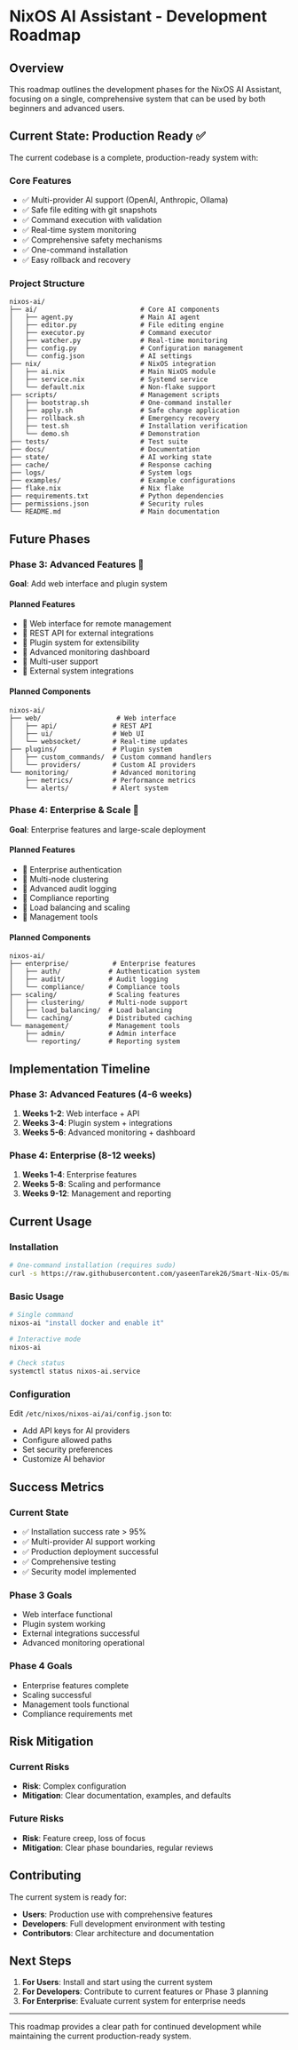 # NixOS AI Assistant - Development Roadmap

## Overview

This roadmap outlines the development phases for the NixOS AI Assistant, focusing on a single, comprehensive system that can be used by both beginners and advanced users.

## Current State: Production Ready ✅

The current codebase is a complete, production-ready system with:

### Core Features
- ✅ Multi-provider AI support (OpenAI, Anthropic, Ollama)
- ✅ Safe file editing with git snapshots
- ✅ Command execution with validation
- ✅ Real-time system monitoring
- ✅ Comprehensive safety mechanisms
- ✅ One-command installation
- ✅ Easy rollback and recovery

### Project Structure
```
nixos-ai/
├── ai/                          # Core AI components
│   ├── agent.py                 # Main AI agent
│   ├── editor.py                # File editing engine
│   ├── executor.py              # Command executor
│   ├── watcher.py               # Real-time monitoring
│   ├── config.py                # Configuration management
│   └── config.json              # AI settings
├── nix/                         # NixOS integration
│   ├── ai.nix                   # Main NixOS module
│   ├── service.nix              # Systemd service
│   └── default.nix              # Non-flake support
├── scripts/                     # Management scripts
│   ├── bootstrap.sh             # One-command installer
│   ├── apply.sh                 # Safe change application
│   ├── rollback.sh              # Emergency recovery
│   ├── test.sh                  # Installation verification
│   └── demo.sh                  # Demonstration
├── tests/                       # Test suite
├── docs/                        # Documentation
├── state/                       # AI working state
├── cache/                       # Response caching
├── logs/                        # System logs
├── examples/                    # Example configurations
├── flake.nix                    # Nix flake
├── requirements.txt             # Python dependencies
├── permissions.json             # Security rules
└── README.md                    # Main documentation
```

## Future Phases

### Phase 3: Advanced Features 🔮

**Goal**: Add web interface and plugin system

#### Planned Features
- 🔄 Web interface for remote management
- 🔄 REST API for external integrations
- 🔄 Plugin system for extensibility
- 🔄 Advanced monitoring dashboard
- 🔄 Multi-user support
- 🔄 External system integrations

#### Planned Components
```
nixos-ai/
├── web/                   # Web interface
│   ├── api/              # REST API
│   ├── ui/               # Web UI
│   └── websocket/        # Real-time updates
├── plugins/              # Plugin system
│   ├── custom_commands/  # Custom command handlers
│   └── providers/        # Custom AI providers
└── monitoring/           # Advanced monitoring
    ├── metrics/          # Performance metrics
    └── alerts/           # Alert system
```

### Phase 4: Enterprise & Scale 🏢

**Goal**: Enterprise features and large-scale deployment

#### Planned Features
- 🔄 Enterprise authentication
- 🔄 Multi-node clustering
- 🔄 Advanced audit logging
- 🔄 Compliance reporting
- 🔄 Load balancing and scaling
- 🔄 Management tools

#### Planned Components
```
nixos-ai/
├── enterprise/           # Enterprise features
│   ├── auth/            # Authentication system
│   ├── audit/           # Audit logging
│   └── compliance/      # Compliance tools
├── scaling/             # Scaling features
│   ├── clustering/      # Multi-node support
│   ├── load_balancing/  # Load balancing
│   └── caching/         # Distributed caching
└── management/          # Management tools
    ├── admin/           # Admin interface
    └── reporting/       # Reporting system
```

## Implementation Timeline

### Phase 3: Advanced Features (4-6 weeks)
1. **Weeks 1-2**: Web interface + API
2. **Weeks 3-4**: Plugin system + integrations
3. **Weeks 5-6**: Advanced monitoring + dashboard

### Phase 4: Enterprise (8-12 weeks)
1. **Weeks 1-4**: Enterprise features
2. **Weeks 5-8**: Scaling and performance
3. **Weeks 9-12**: Management and reporting

## Current Usage

### Installation
```bash
# One-command installation (requires sudo)
curl -s https://raw.githubusercontent.com/yaseenTarek26/Smart-Nix-OS/main/scripts/bootstrap.sh | sudo sh
```

### Basic Usage
```bash
# Single command
nixos-ai "install docker and enable it"

# Interactive mode
nixos-ai

# Check status
systemctl status nixos-ai.service
```

### Configuration
Edit `/etc/nixos/nixos-ai/ai/config.json` to:
- Add API keys for AI providers
- Configure allowed paths
- Set security preferences
- Customize AI behavior

## Success Metrics

### Current State
- ✅ Installation success rate > 95%
- ✅ Multi-provider AI support working
- ✅ Production deployment successful
- ✅ Comprehensive testing
- ✅ Security model implemented

### Phase 3 Goals
- Web interface functional
- Plugin system working
- External integrations successful
- Advanced monitoring operational

### Phase 4 Goals
- Enterprise features complete
- Scaling successful
- Management tools functional
- Compliance requirements met

## Risk Mitigation

### Current Risks
- **Risk**: Complex configuration
- **Mitigation**: Clear documentation, examples, and defaults

### Future Risks
- **Risk**: Feature creep, loss of focus
- **Mitigation**: Clear phase boundaries, regular reviews

## Contributing

The current system is ready for:
- **Users**: Production use with comprehensive features
- **Developers**: Full development environment with testing
- **Contributors**: Clear architecture and documentation

## Next Steps

1. **For Users**: Install and start using the current system
2. **For Developers**: Contribute to current features or Phase 3 planning
3. **For Enterprise**: Evaluate current system for enterprise needs

---

This roadmap provides a clear path for continued development while maintaining the current production-ready system.
